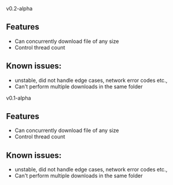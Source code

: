 v0.2-alpha
## Features
* Can concurrently download file of any size
* Control thread count

## Known issues:
* unstable, did not handle edge cases, network error codes etc.,
* Can't perform multiple downloads in the same folder

v0.1-alpha
## Features
* Can concurrently download file of any size
* Control thread count

## Known issues:
* unstable, did not handle edge cases, network error codes etc.,
* Can't perform multiple downloads in the same folder